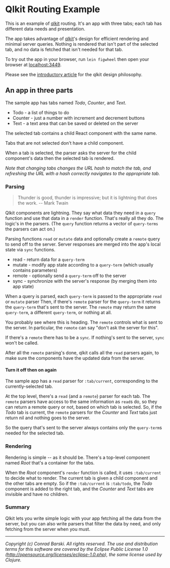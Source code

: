 # Qlkit Routing Example

This is an example of [qlkit](https://qlkit.org) routing.
It's an app with three tabs; each tab has different data needs and presentation.

The app takes advantage of [qlkit](https://qlkit.org)'s design for efficient rendering and minimal server queries.
Nothing is rendered that isn't part of the selected tab, and no data is fetched that isn't needed for that tab.

To try out the app in your browser, run `lein figwheel` then open your browser at [localhost:3449](http://localhost:3449/).

Please see the [introductory article](https://medium.com/p/79b7b118ddac) for the qlkit design philosophy.

## An app in three parts
The sample app has tabs named *Todo*, *Counter*, and *Text*.

* Todo - a list of things to do
* Counter - just a number with increment and decrement buttons
* Text - a text area that can be saved or deleted on the server

The selected tab contains a child React component with the same name.

Tabs that are not selected don't have a child component.

When a tab is selected, the parser asks the server for the child component's data then the selected tab is rendered.

_Note that changing tabs changes the URL hash to match the tab, and refreshing the URL with a hash correctly navigates to the appropriate tab._

### Parsing

> Thunder is good, thunder is impressive; but it is lightning that does the work.
> -- Mark Twain

Qlkit components are lightning.  They say what data they need in a `query` function and use that data in a `render` function.
That's really all they do.  The logic's in the parsers. (The `query` function returns a vector of `query-terms` the parsers can act on.)

Parsing functions `read` or `mutate` data and optionally create a `remote` query to send off to the server.
Server responses are merged into the app's local state via `sync` functions.

* read - return data for a `query-term`
* mutate - modify app state according to a `query-term` (which usually contains parameters)
* remote - optionally send a `query-term` off to the server
* sync - synchronize with the server's response (by merging them into app state)

When a query is parsed, each `query-term` is passed to the appropriate `read` or `mutate` parser
Then, if there's `remote` parser for the `query-term` it returns the `query-term` that's sent to the server.
The `remote` may return the same `query-term`, a different `query-term`, or nothing at all.

You probably see where this is heading.  The `remote` controls what is sent to the server.  In particular, the `remote` can say "don't ask the server for this".

If there's a `remote` there has to be a `sync`.  If nothing's sent to the server, `sync` won't be called.

After all the `remote` parsing's done, qlkit calls all the `read` parsers again, to make sure the components have the updated data from the server.

#### Turn it off then on again

The sample app has a `read` parser for `:tab/current`, corresponding to the currently-selected tab.

At the top level, there's a `read` (and a `remote`) parser for each tab.
The `remote` parsers have access to the same information as `read`s do, so they can return a remote query or not, based on which tab is selected.  So, if the *Todo* tab is current, the `remote` parsers for the *Counter* and *Text* tabs just return nil and nothing goes to the server.

So the query that's sent to the server always contains only the `query-term`s needed for the selected tab.


### Rendering

Rendering is simple -- as it should be.  There's a top-level component named *Root* that's a container for the tabs.

When the *Root* component's `render` function is called, it uses `:tab/current` to decide what to render.
The current tab is given a child component and the other tabs are empty.  So if the `:tab/current` is `:tab/todo`, the *Todo* component is added to the right tab, and the *Counter* and *Text* tabs are invisible and have no children.

### Summary
Qlkit lets you write simple logic with your app fetching all the data from the server, but you can also write parsers that filter the data by need, and only fetching from the server when you must.



---
_Copyright (c) Conrad Barski. All rights reserved._
_The use and distribution terms for this software are covered by the Eclipse Public License 1.0 (http://opensource.org/licenses/eclipse-1.0.php), the same license used by Clojure._




